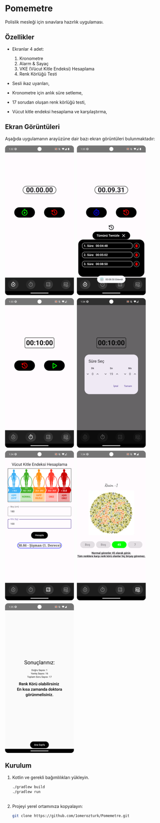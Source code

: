 # Pomemetre

Polislik mesleği için sınavlara hazırlık uygulaması.

## Özellikler
- Ekranlar 4 adet:
  1. Kronometre
  2. Alarm & Sayaç
  3. VKE (Vücut Kitle Endeksi) Hesaplama
  4. Renk Körlüğü Testi

- Sesli ikaz uyarıları,
- Kronometre için anlık süre setleme,
- 17 sorudan oluşan renk körlüğü testi,
- Vücut kitle endeksi hesaplama ve karşılaştırma,


## Ekran Görüntüleri

Aşağıda uygulamanın arayüzüne dair bazı ekran görüntüleri bulunmaktadır:

<div style="display: flex; flex-wrap: wrap; gap: 10px;">
  <img src="images/1.png" style="width: 45%; height: 50%;" alt="Kronometre Ekranı">
  <img src="images/2.png" style="width: 45%; height: 50%;" alt="Alarm & Sayaç Ekranı">

  <img src="images/3.png" style="width: 45%; height: 50%;" alt="Sayaç Süre Seçme Ekranı">
  <img src="images/4.png" style="width: 45%; height: 50%;" alt="VKE Hesaplama Ekranı">

  <img src="images/5.png" style="width: 45%; height: 50%;" alt="Renk Körlüğü Ekranı">
  <img src="images/6.png" style="width: 45%; height: 50%;" alt="Renk Körlüğü Testi Ekranı">

  <img src="images/7.png" style="width: 45%; height: 50%;" alt="Renk Körlüğü Sonuç Ekranı">
</div>


## Kurulum
1. Kotlin ve gerekli bağımlılıkları yükleyin.
   ```bash
   ./gradlew build
   ./gradlew run



2. Projeyi yerel ortamınıza kopyalayın:
   ```bash
   git clone https://github.com/1omerozturk/Pomemetre.git
